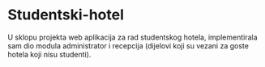 # Studentski-hotel
U sklopu projekta web aplikacija za rad studentskog hotela, implementirala sam dio modula administrator i recepcija (dijelovi koji su vezani za goste hotela koji nisu studenti).
